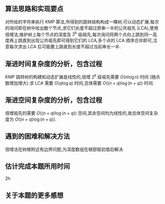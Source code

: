 ## 算法思路和实现要点
对所给的字符串执行 KMP 算法,所得到的跳转结构构成一棵树,可以动态扩展,每次的询问即在树中给出数个节点,求它们长度不超过原串一半的公共祖先 (LCA),使用倍增法,维护树上每个节点的深度及 $2^{k}$ 级祖先,每次询问将两个点向上跳到同一高度再上跳直到出现公共祖先即可得到它们的 LCA,多个点的 LCA 顺序合并即可,注意每次求出 LCA 后可能要上跳直到长度不超过当前串长一半.
## 渐进时间复杂度的分析，包含过程
KMP 跳转树的构建和动态扩展是线性的,倍增 $2^{k}$ 级祖先需要 $O(n\log n)$ 时间 (随点数增加增大).求 LCA 需要 $O(q\log q)$ 时间,总体需要 $O((n+q)\log (n+q))$ 时间.
## 渐进空间复杂度的分析，包含过程
倍增祖先的需要 $O((n+q)\log(n+q))$ 空间,其余空间均为线性的,故总体空间复杂度为 $O((n+q)\log(n+q))$.
## 遇到的困难和解决方法
倍增法在树根附近有边界问题,为深度数组在根部赋初值后解决.
## 估计完成本题所用时间 
2h
## 关于本题的更多感想
